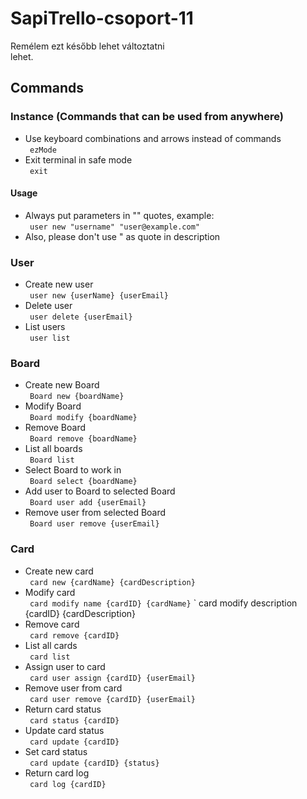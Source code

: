 # SapiTrello-csoport-11
Remélem ezt később lehet változtatni  
lehet.

## Commands
### Instance (Commands that can be used from anywhere)  
* Use keyboard combinations and arrows instead of commands  
	` ezMode`  
* Exit terminal in safe mode  
	` exit`  
	
#### Usage
* Always put parameters in "" quotes, example:  
	` user new "username" "user@example.com"`  
* Also, please don't use " as quote in description  

### User
* Create new user  
	` user new {userName} {userEmail}`  
* Delete user  
	` user delete {userEmail}`  
* List users  
	` user list`  

### Board  
* Create new Board  
	` Board new {boardName}`  
* Modify Board  
	` Board modify {boardName}`  
* Remove Board  
	` Board remove {boardName}`  
* List all boards  
	` Board list`  
* Select Board to work in  
	` Board select {boardName}`  
* Add user to Board to selected Board  
	` Board user add {userEmail}`  
* Remove user from selected Board  
	` Board user remove {userEmail}`  

### Card  
* Create new card  
	` card new {cardName} {cardDescription}`  
* Modify card  
	` card modify name {cardID} {cardName}`
	` card modify description {cardID} {cardDescription}  
* Remove card  
	` card remove {cardID}`  
* List all cards  
	` card list`  
* Assign user to card  
	` card user assign {cardID} {userEmail}`  
* Remove user from card  
	` card user remove {cardID} {userEmail}`  
* Return card status  
	` card status {cardID}`  
* Update card status  
	` card update {cardID}`  
* Set card status  
	` card update {cardID} {status}`  
* Return card log  
	` card log {cardID}`  
